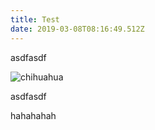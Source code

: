 ```yaml
---
title: Test
date: 2019-03-08T08:16:49.512Z
---
```

asdfasdf

![chihuahua](/_media/chihuahua-bite.jpg "Chihuahua")

asdfasdf



hahahahah
